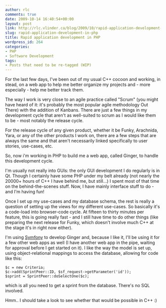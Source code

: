 ```yaml
---
author: rlc
comments: true
date: 2009-10-14 16:40:54+00:00
layout: post
link: http://rlc.vlinder.ca/blog/2009/10/rapid-application-development-in-php/
slug: rapid-application-development-in-php
title: Rapid application development in PHP
wordpress_id: 264
categories:
- PHP
- Software Development
tags:
- Posts that need to be re-tagged (WIP)
---
```


For the last few days, I've been out of my usual C++ cocoon and working, in stead, on a web app to help me better organize my projects and - more especially - help me better track them.
<!--more-->
The way I work is very close to an agile practice called "Scrum" (you might have heard of it: it's probably the most popular agile methodology Out There) with the addition of Kanbans. There are just a few things in my development cycle that aren't as well-suited to scrum as I would like them to be - most notably the release cycle.

For the release cycle of any given product, whether it be Funky, Arachnida, Yara, or any of the other products I work on, there are a few steps that are always the same and that aren't necessarily linked specifically to user stories, use-cases, etc.

So, now i'm working in PHP to build me a web app, called Ginger, to handle this development cycle.

I'm usually not really into GUIs: the only GUI development I do regularly is in Qt. Though I certainly have some PHP under my belt already (not nearly the 20000+ hours of C++ I have behind me, but still...) I spent most of that time on the behind-the-scenes stuff. Now, I have mainly interface stuff to do - and I'm having fun!

Once I set up my use-cases and my database schema, the rest is really a question of setting up the views for my different use-cases. So basically it's a code-load into browser-code cycle. At fifteen to thirty minutes per feature, this is going really fast - and I still have time to do other things (like preparing the next release for Funky, which doesn't involve much C++ at the stage it's in right now either).

I'm using [Symfony](http://symfony-project.org) to develop Ginger and, because I like it, I'll be using it for a few other web apps as well (I have another web app in the pipe, waiting for approval before I get started on it). I like the way the model is set up, using object-relational mappings to access the database, allowing for code like this:
    
    $c = new Criteria;
    $c->add(SprintPeer::ID, $sf_request->getParameter('id'));
    $sprint = SprintPeer::doSelectOne($c);

which is all you need to get a sprint from the database. There's no SQL involved.

Hmm.. I should take a look to see whether that would be possible in C++ :)
